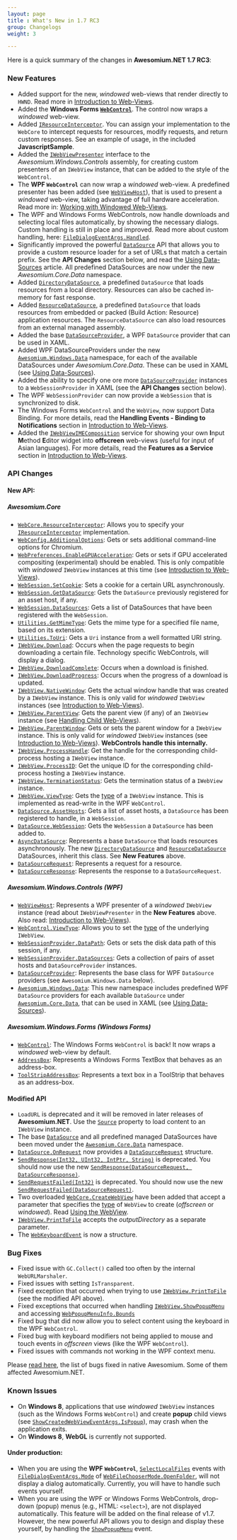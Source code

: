 ```yaml
---
layout: page
title : What's New in 1.7 RC3
group: Changelogs
weight: 3

---
```


Here is a quick summary of the changes in **Awesomium.NET 1.7 RC3**:

### New Features

* Added support for the new, *windowed* web-views that render directly to `HWND`. Read more in [Introduction to Web-Views](../general-use/introduction-to-web-views.html).
* Added the **Windows Forms [`WebControl`](http://docs.awesomium.net/1_7_rc3/?tc=T_Awesomium_Windows_Forms_WebControl)**. The control now wraps a *windowed* web-view.
* Added [`IResourceInterceptor`](http://docs.awesomium.net/1_7_rc3/?tc=T_Awesomium_Core_IResourceInterceptor). You can assign your implementation to the `WebCore` to intercept requests for resources, modify requests, and return custom responses. See an example of usage, in the included **JavascriptSample**.
* Added the [`IWebViewPresenter`](http://docs.awesomium.net/1_7_rc3/?tc=T_Awesomium_Windows_Controls_IWebViewPresenter) interface to the *Awesomium.Windows.Controls* assembly, for creating custom presenters of an `IWebView` instance, that can be added to the style of the `WebControl`.
* The **WPF `WebControl`** can now wrap a *windowed* web-view. A predefined presenter has been added (see [`WebViewHost`](http://docs.awesomium.net/1_7_rc3/?tc=T_Awesomium_Windows_Controls_WebViewHost)), that is used to present a *windowed* web-view, taking advantage of full hardware acceleration. Read more in: [Working with Windowed Web-Views](../general-use/working-with-windowed-web-views.html).
* The WPF and Windows Forms WebControls, now handle downloads and selecting local files automatically, by showing the necessary dialogs. Custom handling is still in place and improved. Read more about custom handling, here: [`FileDialogEventArgs.Handled`](http://docs.awesomium.net/1_7_rc3/?tc=P_Awesomium_Core_FileDialogEventArgs_Handled).
* Significantly improved the powerful [`DataSource`]() API that allows you to provide a custom resource loader for a set of URLs that match a certain prefix. See the **API Changes** section below, and read the [Using Data-Sources](../general-use/using-data-sources.html) article. All predefined DataSources are now under the new *Awesomium.Core.Data* namespace.
* Added [`DirectoryDataSource`](http://docs.awesomium.net/1_7_rc3/?tc=T_Awesomium_Core_Data_DirectoryDataSource), a predefined `DataSource` that loads resources from a local directory. Resources can also be cached in-memory for fast response.
* Added [`ResourceDataSource`](http://docs.awesomium.net/1_7_rc3/?tc=T_Awesomium_Core_Data_ResourceDataSource), a predefined `DataSource` that loads resources from embedded or packed (Build Action: Resource) application resources. The `ResourceDataSource` can also load resources from an external managed assembly.
* Added the base [`DataSourceProvider`](http://docs.awesomium.net/1_7_rc3/?tc=T_Awesomium_Windows_Data_DataSourceProvider), a WPF `DataSource` provider that can be used in XAML.
* Added WPF DataSourceProviders under the new [`Awesomium.Windows.Data`](http://docs.awesomium.net/1_7_rc3/?tc=N_Awesomium_Windows_Data) namespace, for each of the available DataSources under *Awesomium.Core.Data*. These can be used in XAML (see [Using Data-Sources](../general-use/using-data-sources.html)).
* Added the ability to specify one ore more [`DataSourceProvider`](http://docs.awesomium.net/1_7_rc3/?tc=T_Awesomium_Windows_Data_DataSourceProvider) instances to a `WebSessionProvider` in XAML (see the **API Changes** section below).
* The WPF `WebSessionProvider` can now provide a `WebSession` that is synchronized to disk.
* The Windows Forms `WebControl` and the `WebView`, now support Data Binding. For more details, read the **Handling Events - Binding to Notifications** section in [Introduction to Web-Views](../general-use/introduction-to-web-views.html#binding_to_notifications).
* Added the [`IWebViewIMEComposition`](http://docs.awesomium.net/1_7_rc3/?tc=T_Awesomium_Core_IWebViewIMEComposition) service for showing your own **I**nput **M**ethod **E**ditor widget into **offscreen** web-views (useful for input of Asian languages). For more details, read the **Features as a Service** section in [Introduction to Web-Views](../general-use/introduction-to-web-views.html).


### API Changes

#### New API:

##### *Awesomium.Core*

* [`WebCore.ResourceInterceptor`](http://docs.awesomium.net/1_7_rc3/?tc=P_Awesomium_Core_WebCore_ResourceInterceptor): Allows you to specify your [`IResourceInterceptor`](http://docs.awesomium.net/1_7_rc3/?tc=T_Awesomium_Core_IResourceInterceptor) implementation.
* [`WebConfig.AdditionalOptions`](http://docs.awesomium.net/1_7_rc3/?tc=P_Awesomium_Core_WebConfig_AdditionalOptions): Gets or sets additional command-line options for Chromium.
* [`WebPreferences.EnableGPUAcceleration`](http://docs.awesomium.net/1_7_rc3/?tc=P_Awesomium_Core_WebPreferences_EnableGPUAcceleration): Gets or sets if GPU accelerated compositing (experimental) should be enabled. This is only compatible with *windowed* `IWebView` instances at this time (see [Introduction to Web-Views](../general-use/introduction-to-web-views.html)).
* [`WebSession.SetCookie`](http://docs.awesomium.net/1_7_rc3/?tc=M_Awesomium_Core_WebSession_SetCookie): Sets a cookie for a certain URL asynchronously.
* [`WebSession.GetDataSource`](http://docs.awesomium.net/1_7_rc3/?tc=M_Awesomium_Core_WebSession_GetDataSource): Gets the `DataSource` previously registered for an asset host, if any.
* [`WebSession.DataSources`](http://docs.awesomium.net/1_7_rc3/?tc=P_Awesomium_Core_WebSession_DataSources): Gets a list of DataSources that have been registered with the `WebSession`.
* [`Utilities.GetMimeType`](http://docs.awesomium.net/1_7_rc3/?tc=M_Awesomium_Core_Utilities_GetMimeType): Gets the mime type for a specified file name, based on its extension.
* [`Utilities.ToUri`](http://docs.awesomium.net/1_7_rc3/?tc=M_Awesomium_Core_Utilities_ToUri): Gets a `Uri` instance from a well formatted URI string.
* [`IWebView.Download`](http://docs.awesomium.net/1_7_rc3/?tc=E_Awesomium_Core_IWebView_Download): Occurs when the page requests to begin downloading a certain file. Technology specific WebControls, will display a dialog.
* [`IWebView.DownloadComplete`](http://docs.awesomium.net/1_7_rc3/?tc=E_Awesomium_Core_IWebView_DownloadComplete): Occurs when a download is finished.
* [`IWebView.DownloadProgress`](http://docs.awesomium.net/1_7_rc3/?tc=E_Awesomium_Core_IWebView_DownloadProgress): Occurs when the progress of a download is updated.
* [`IWebView.NativeWindow`](http://docs.awesomium.net/1_7_rc3/?tc=P_Awesomium_Core_IWebView_NativeWindow): Gets the actual window handle that was created by a `IWebView` instance. This is only valid for *windowed* `IWebView` instances (see [Introduction to Web-Views](../general-use/introduction-to-web-views.html)).
* [`IWebView.ParentView`](http://docs.awesomium.net/1_7_rc3/?tc=P_Awesomium_Core_IWebView_ParentView): Gets the parent view (if any) of an `IWebView` instance (see [Handling Child Web-Views](../general-use/handling-child-web-views.html)).
* [`IWebView.ParentWindow`](http://docs.awesomium.net/1_7_rc3/?tc=P_Awesomium_Core_IWebView_ParentWindow): Gets or sets the parent window for a `IWebView` instance. This is only valid for *windowed* `IWebView` instances (see [Introduction to Web-Views](../general-use/introduction-to-web-views.html)). **WebControls handle this internally.**
* [`IWebView.ProcessHandle`](http://docs.awesomium.net/1_7_rc3/?tc=P_Awesomium_Core_IWebView_ProcessHandle): Get the handle for the corresponding child-process hosting a `IWebView` instance.
* [`IWebView.ProcessID`](http://docs.awesomium.net/1_7_rc3/?tc=P_Awesomium_Core_IWebView_ProcessID): Get the unique ID for the corresponding child-process hosting a `IWebView` instance.
* [`IWebView.TerminationStatus`](http://docs.awesomium.net/1_7_rc3/?tc=P_Awesomium_Core_IWebView_TerminationStatus): Gets the termination status of a `IWebView` instance.
* [`IWebView.ViewType`](http://docs.awesomium.net/1_7_rc3/?tc=P_Awesomium_Core_IWebView_ViewType): Gets the [type](http://docs.awesomium.net/1_7_rc3/?tc=T_Awesomium_Core_WebViewType) of a `IWebView` instance. This is implemented as read-write in the WPF `WebControl`.
* [`DataSource.AssetHosts`](http://docs.awesomium.net/1_7_rc3/?tc=P_Awesomium_Core_Data_DataSource_AssetHosts): Gets a list of asset hosts, a `DataSource` has been registered to handle, in a `WebSession`.
* [`DataSource.WebSession`](http://docs.awesomium.net/1_7_rc3/?tc=P_Awesomium_Core_Data_DataSource_WebSession): Gets the `WebSession` a `DataSource` has been added to.
* [`AsyncDataSource`](http://docs.awesomium.net/1_7_rc3/?tc=T_Awesomium_Core_Data_AsyncDataSource): Represents a base `DataSource` that loads resources asynchronously. The new [`DirectoryDataSource`](http://docs.awesomium.net/1_7_rc3/?tc=T_Awesomium_Core_Data_DirectoryDataSource) and [`ResourceDataSource`](http://docs.awesomium.net/1_7_rc3/?tc=T_Awesomium_Core_Data_ResourceDataSource) DataSources, inherit this class. See **New Features** above.
* [`DataSourceRequest`](http://docs.awesomium.net/1_7_rc3/?tc=T_Awesomium_Core_Data_DataSourceRequest): Represents a request for a resource.
* [`DataSourceResponse`](http://docs.awesomium.net/1_7_rc3/?tc=T_Awesomium_Core_Data_DataSourceResponse): Represents the response to a `DataSourceRequest`.

##### *Awesomium.Windows.Controls* (WPF)

* [`WebViewHost`](http://docs.awesomium.net/1_7_rc3/?tc=T_Awesomium_Windows_Controls_WebViewHost): Represents a WPF presenter of a *windowed* `IWebView` instance (read about `IWebViewPresenter` in the **New Features** above. Also read: [Introduction to Web-Views](../general-use/introduction-to-web-views.html)).
* [`WebControl.ViewType`](http://docs.awesomium.net/1_7_rc3/?tc=P_Awesomium_Windows_Controls_WebControl_ViewType): Allows you to set the [type](http://docs.awesomium.net/1_7_rc3/?tc=T_Awesomium_Core_WebViewType) of the underlying `IWebView`.
* [`WebSessionProvider.DataPath`](http://docs.awesomium.net/1_7_rc3/?tc=P_Awesomium_Windows_Controls_WebSessionProvider_DataPath): Gets or sets the disk data path of this session, if any.
* [`WebSessionProvider.DataSources`](http://docs.awesomium.net/1_7_rc3/?tc=P_Awesomium_Windows_Controls_WebSessionProvider_DataSources): Gets a collection of pairs of asset hosts and `DataSourceProvider` instances.
* [`DataSourceProvider`](http://docs.awesomium.net/1_7_rc3/?tc=T_Awesomium_Windows_Data_DataSourceProvider): Represents the base class for WPF `DataSource` providers (see `Awesomium.Windows.Data` below).
* [`Awesomium.Windows.Data`](http://docs.awesomium.net/1_7_rc3/?tc=N_Awesomium_Windows_Data): This new namespace includes predefined WPF `DataSource` providers for each available `DataSource` under [`Awesomium.Core.Data`](http://docs.awesomium.net/1_7_rc3/?tc=N_Awesomium_Core_Data), that can be used in XAML (see [Using Data-Sources](../general-use/using-data-sources.html)).

##### *Awesomium.Windows.Forms* (Windows Forms)

* [`WebControl`](http://docs.awesomium.net/1_7_rc3/?tc=T_Awesomium_Windows_Forms_WebControl): The Windows Forms `WebControl` is back! It now wraps a *windowed* web-view by default.
* [`AddressBox`](http://docs.awesomium.net/1_7_rc3/?tc=T_Awesomium_Windows_Forms_AddressBox): Represents a Windows Forms TextBox that behaves as an address-box.
* [`ToolStripAddressBox`](http://docs.awesomium.net/1_7_rc3/?tc=T_Awesomium_Windows_Forms_ToolStripAddressBox): Represents a text box in a ToolStrip that behaves as an address-box.

#### Modified API

* `LoadURL` is deprecated and it will be removed in later releases of **Awesomium.NET**. Use the [`Source`](http://docs.awesomium.net/1_7_rc3/?tc=P_Awesomium_Core_IWebView_Source) property to load content to an `IWebView` instance.
* The base [`DataSource`](http://docs.awesomium.net/1_7_rc3/?tc=T_Awesomium_Core_Data_DataSource) and all predefined managed DataSources have been moved under the [`Awesomium.Core.Data`](http://docs.awesomium.net/1_7_rc3/?tc=N_Awesomium_Core_Data) namespace.
* [`DataSource.OnRequest`](http://docs.awesomium.net/1_7_rc3/?tc=M_Awesomium_Core_Data_DataSource_OnRequest) now provides a [`DataSourceRequest`](http://docs.awesomium.net/1_7_rc3/?tc=T_Awesomium_Core_Data_DataSourceRequest) structure.
* [`SendResponse(Int32, UInt32, IntPtr, String)`](http://docs.awesomium.net/1_7_rc3/?tc=M_Awesomium_Core_Data_DataSource_SendResponse_1) is deprecated. You should now use the new [`SendResponse(DataSourceRequest, DataSourceResponse)`](http://docs.awesomium.net/1_7_rc3/?tc=M_Awesomium_Core_Data_DataSource_SendResponse).
* [`SendRequestFailed(Int32)`](http://docs.awesomium.net/1_7_rc3/?tc=M_Awesomium_Core_Data_DataSource_SendRequestFailed_1) is deprecated. You should now use the new [`SendRequestFailed(DataSourceRequest)`](http://docs.awesomium.net/1_7_rc3/?tc=M_Awesomium_Core_Data_DataSource_SendRequestFailed).
* Two overloaded [`WebCore.CreateWebView`](http://docs.awesomium.net/1_7_rc3/?tc=Overload_Awesomium_Core_WebCore_CreateWebView) have been added that accept a parameter that specifies the [type](http://docs.awesomium.net/1_7_rc3/?tc=T_Awesomium_Core_WebViewType) of `WebView` to create (*offscreen* or *windowed*). Read [Using the WebView](../general-use/using-the-webview.html).
* [`IWebView.PrintToFile`](http://docs.awesomium.net/1_7_rc3/?tc=M_Awesomium_Core_IWebView_PrintToFile) accepts the *outputDirectory* as a separate parameter.
* The [`WebKeyboardEvent`](http://docs.awesomium.net/1_7_rc3/?tc=T_Awesomium_Core_WebKeyboardEvent) is now a structure.


### Bug Fixes

* Fixed issue with `GC.Collect()` called too often by the internal `WebURLMarshaler`.
* Fixed issues with setting `IsTransparent`.
* Fixed exception that occurred when trying to use [`IWebView.PrintToFile`](http://docs.awesomium.net/1_7_rc3/?tc=M_Awesomium_Core_IWebView_PrintToFile) (see the modified API above).
* Fixed exceptions that occurred when handling [`IWebView.ShowPopupMenu`](http://docs.awesomium.net/1_7_rc3/?tc=E_Awesomium_Core_IWebView_ShowPopupMenu) and accessing [`WebPopupMenuInfo.Bounds`](http://docs.awesomium.net/1_7_rc3/?tc=P_Awesomium_Core_WebPopupMenuInfo_Bounds)
* Fixed bug that did now allow you to select content using the keyboard in the WPF `WebControl`.
* Fixed bug with keyboard modifiers not being applied to mouse and touch events in *offscreen* views (like the WPF `WebControl`).
* Fixed issues with commands not working in the WPF context menu.


Please [read here](http://forums.awesomium.com/viewtopic.php?f=3&t=86), the list of bugs fixed in native Awesomium. Some of them affected Awesomium.NET.


### Known Issues

* On **Windows 8**, applications that use *windowed* `IWebView` instances (such as the Windows Forms `WebControl`) and create **popup** child views (see [`ShowCreatedWebViewEventArgs.IsPopup`](http://docs.awesomium.net/1_7_rc3/?tc=P_Awesomium_Core_ShowCreatedWebViewEventArgs_IsPopup)), may crash when the application exits.
* On **Windows 8**, **WebGL** is currently not supported.

#### Under production:

* When you are using the **WPF `WebControl`**, [`SelectLocalFiles`](http://docs.awesomium.net/1_7_rc3/?tc=E_Awesomium_Core_IWebView_SelectLocalFiles) events with [`FileDialogEventArgs.Mode`](http://docs.awesomium.net/1_7_rc3/?tc=P_Awesomium_Core_FileDialogEventArgs_Mode) of [`WebFileChooserMode.OpenFolder`](http://docs.awesomium.net/1_7_rc3/?tc=T_Awesomium_Core_WebFileChooserMode), will not display a dialog automatically. Currently, you will have to handle such events yourself.
* When you are using the WPF or Windows Forms WebControls, drop-down (popup) menus (e.g., HTML: `<select>`), are not displayed automatically. This feature will be added on the final release of v1.7. However, the new powerful API allows you to design and display these yourself, by handling the [`ShowPopupMenu`](http://docs.awesomium.net/1_7_rc3/?tc=E_Awesomium_Core_IWebView_ShowPopupMenu) event.